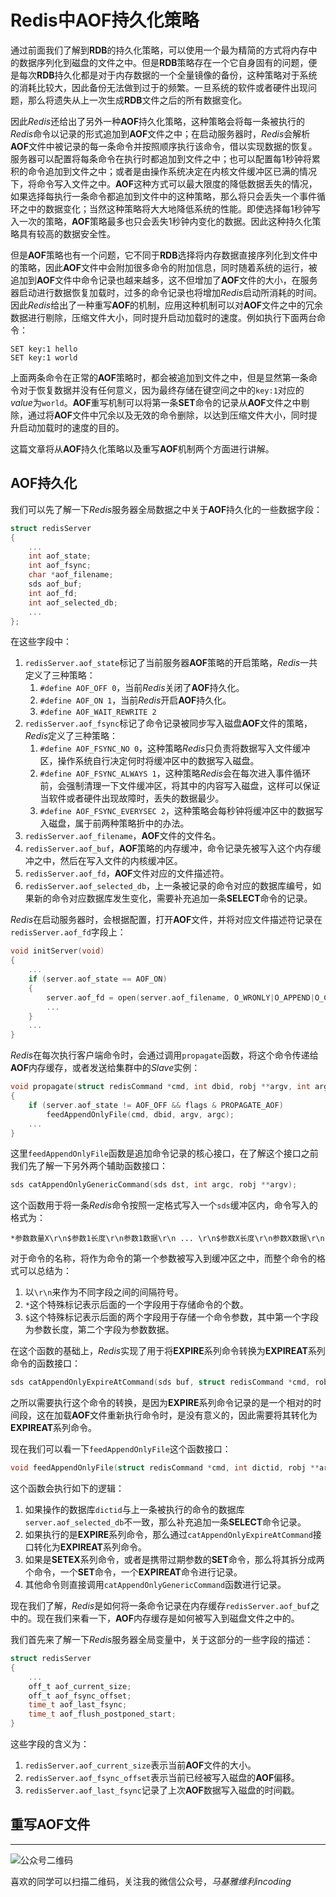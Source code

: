 # Redis中AOF持久化策略
通过前面我们了解到**RDB**的持久化策略，可以使用一个最为精简的方式将内存中的数据序列化到磁盘的文件之中。但是**RDB**策略存在一个它自身固有的问题，便是每次**RDB**持久化都是对于内存数据的一个全量镜像的备份，这种策略对于系统的消耗比较大，因此备份无法做到过于的频繁。一旦系统的软件或者硬件出现问题，那么将遗失从上一次生成**RDB**文件之后的所有数据变化。

因此*Redis*还给出了另外一种**AOF**持久化策略，这种策略会将每一条被执行的*Redis*命令以记录的形式追加到**AOF**文件之中；在启动服务器时，*Redis*会解析**AOF**文件中被记录的每一条命令并按照顺序执行该命令，借以实现数据的恢复。服务器可以配置将每条命令在执行时都追加到文件之中；也可以配置每1秒钟将累积的命令追加到文件之中；或者是由操作系统决定在内核文件缓冲区已满的情况下，将命令写入文件之中。**AOF**这种方式可以最大限度的降低数据丢失的情况，如果选择每执行一条命令都追加到文件中的这种策略，那么将只会丢失一个事件循环之中的数据变化；当然这种策略将大大地降低系统的性能。即使选择每1秒钟写入一次的策略，**AOF**策略最多也只会丢失1秒钟内变化的数据。因此这种持久化策略具有较高的数据安全性。

但是**AOF**策略也有一个问题，它不同于**RDB**选择将内存数据直接序列化到文件中的策略，因此**AOF**文件中会附加很多命令的附加信息，同时随着系统的运行，被追加到**AOF**文件中命令记录也越来越多，这不但增加了**AOF**文件的大小，在服务器启动进行数据恢复加载时，过多的命令记录也将增加*Redis*启动所消耗的时间。因此*Redis*给出了一种重写**AOF**的机制，应用这种机制可以对**AOF**文件之中的冗余数据进行剔除，压缩文件大小，同时提升启动加载时的速度。例如执行下面两台命令：
    
    SET key:1 hello
    SET key:1 world

上面两条命令在正常的**AOF**策略时，都会被追加到文件之中，但是显然第一条命令对于恢复数据并没有任何意义，因为最终存储在键空间之中的`key:1`对应的*value*为`world`。**AOF**重写机制可以将第一条**SET**命令的记录从**AOF**文件之中剔除，通过将**AOF**文件中冗余以及无效的命令删除，以达到压缩文件大小，同时提升启动加载时的速度的目的。

这篇文章将从**AOF**持久化策略以及重写**AOF**机制两个方面进行讲解。

## AOF持久化
我们可以先了解一下*Redis*服务器全局数据之中关于**AOF**持久化的一些数据字段：
```c
struct redisServer
{
    ...
    int aof_state;
    int aof_fsync;
    char *aof_filename;
    sds aof_buf;
    int aof_fd;
    int aof_selected_db;
    ...
};
```
在这些字段中：
1. `redisServer.aof_state`标记了当前服务器**AOF**策略的开启策略，*Redis*一共定义了三种策略：
    1. `#define AOF_OFF 0`，当前*Redis*关闭了**AOF**持久化。
    1. `#define AOF_ON 1`，当前*Redis*开启**AOF**持久化。
    1. `#define AOF_WAIT_REWRITE 2`
1. `redisServer.aof_fsync`标记了命令记录被同步写入磁盘**AOF**文件的策略，*Redis*定义了三种策略：
    1. `#define AOF_FSYNC_NO 0`，这种策略*Redis*只负责将数据写入文件缓冲区，操作系统自行决定何时将缓冲区中的数据写入磁盘。
    1. `#define AOF_FSYNC_ALWAYS 1`，这种策略*Redis*会在每次进入事件循环前，会强制清理一下文件缓冲区，将其中的内容写入磁盘，这样可以保证当软件或者硬件出现故障时，丢失的数据最少。
    1. `#define AOF_FSYNC_EVERYSEC 2`，这种策略会每秒钟将缓冲区中的数据写入磁盘，属于前两种策略折中的办法。
1. `redisServer.aof_filename`，**AOF**文件的文件名。
1. `redisServer.aof_buf`，**AOF**策略的内存缓冲，命令记录先被写入这个内存缓冲之中，然后在写入文件的内核缓冲区。
1. `redisServer.aof_fd`，**AOF**文件对应的文件描述符。
1. `redisServer.aof_selected_db`，上一条被记录的命令对应的数据库编号，如果新的命令对应数据库发生变化，需要补充追加一条**SELECT**命令的记录。

*Redis*在启动服务器时，会根据配置，打开**AOF**文件，并将对应文件描述符记录在`redisServer.aof_fd`字段上：
```c
void initServer(void)
{
    ...
    if (server.aof_state == AOF_ON)
    {
        server.aof_fd = open(server.aof_filename, O_WRONLY|O_APPEND|O_CREATE, 0644);
        ...
    }
    ...
}
```

*Redis*在每次执行客户端命令时，会通过调用`propagate`函数，将这个命令传递给**AOF**内存缓存，或者发送给集群中的*Slave*实例：
```c
void propagate(struct redisCommand *cmd, int dbid, robj **argv, int argc, int flags)
{
    if (server.aof_state != AOF_OFF && flags & PROPAGATE_AOF)
        feedAppendOnlyFile(cmd, dbid, argv, argc);
    ...
}
```
这里`feedAppendOnlyFile`函数是追加命令记录的核心接口，在了解这个接口之前我们先了解一下另外两个辅助函数接口：
```c
sds catAppendOnlyGenericCommand(sds dst, int argc, robj **argv);
```
这个函数用于将一条*Redis*命令按照一定格式写入一个`sds`缓冲区内，命令写入的格式为：

    *参数数量X\r\n$参数1长度\r\n参数1数据\r\n ... \r\n$参数X长度\r\n参数X数据\r\n

对于命令的名称，将作为命令的第一个参数被写入到缓冲区之中，而整个命令的格式可以总结为：
1. 以`\r\n`来作为不同字段之间的间隔符号。
1. `*`这个特殊标记表示后面的一个字段用于存储命令的个数。
1. `$`这个特殊标记表示后面的两个字段用于存储一个命令参数，其中第一个字段为参数长度，第二个字段为参数数据。

在这个函数的基础上，*Redis*实现了用于将**EXPIRE**系列命令转换为**EXPIREAT**系列命令的函数接口：
```c
sds catAppendOnlyExpireAtCommand(sds buf, struct redisCommand *cmd, robj *key, robj *seconds);
```
之所以需要执行这个命令的转换，是因为**EXPIRE**系列命令记录的是一个相对的时间段，这在加载**AOF**文件重新执行命令时，是没有意义的，因此需要将其转化为**EXPIREAT**系列命令。

现在我们可以看一下`feedAppendOnlyFile`这个函数接口：
```c
void feedAppendOnlyFile(struct redisCommand *cmd, int dictid, robj **argv, int argc);
```
这个函数会执行如下的逻辑：
1. 如果操作的数据库`dictid`与上一条被执行的命令的数据库`server.aof_selected_db`不一致，那么补充追加一条**SELECT**命令记录。
1. 如果执行的是**EXPIRE**系列命令，那么通过`catAppendOnlyExpireAtCommand`接口转化为**EXPIREAT**系列命令。
1. 如果是**SETEX**系列命令，或者是携带过期参数的**SET**命令，那么将其拆分成两个命令，一个**SET**命令，一个**EXPIREAT**命令进行记录。
1. 其他命令则直接调用`catAppendOnlyGenericCommand`函数进行记录。

现在我们了解，*Redis*是如何将一条命令记录在内存缓存`redisServer.aof_buf`之中的。现在我们来看一下，**AOF**内存缓存是如何被写入到磁盘文件之中的。

我们首先来了解一下*Redis*服务器全局变量中，关于这部分的一些字段的描述：
```c
struct redisServer
{
    ...
    off_t aof_current_size;
    off_t aof_fsync_offset;
    time_t aof_last_fsync;
    time_t aof_flush_postponed_start;
}
```
这些字段的含义为：
1. `redisServer.aof_current_size`表示当前**AOF**文件的大小。
1. `redisServer.aof_fsync_offset`表示当前已经被写入磁盘的**AOF**偏移。
1. `redisServer.aof_last_fsync`记录了上次**AOF**数据写入磁盘的时间戳。

## 重写**AOF**文件


***
![公众号二维码](https://machiavelli-1301806039.cos.ap-beijing.myqcloud.com/qrcode_for_gh_836beef2355a_344.jpg)

喜欢的同学可以扫描二维码，关注我的微信公众号，*马基雅维利incoding*